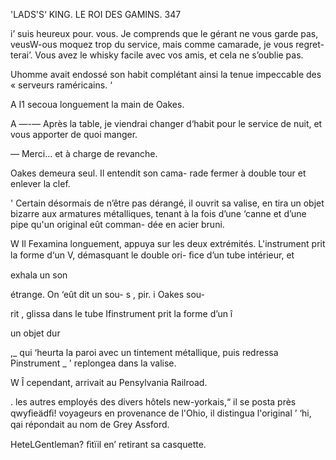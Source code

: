   
  

'LADS'S‘ KING. LE ROI DES GAMINS. 347

i’ suis heureux pour. vous. Je comprends que le gérant ne vous garde pas,
veusW-ous moquez trop du service, mais comme camarade, je vous regret-
terai’. Vous avez le whisky facile avec vos amis, et cela ne s’oublie pas.

Uhomme avait endossé son habit complétant ainsi la tenue impeccable
des « serveurs raméricains. ‘

A I1 secoua longuement la main de Oakes.

A —-— Après la table, je viendrai changer d‘habit
pour le service de nuit, et vous apporter de quoi
manger.

— Merci... et à charge de revanche.

Oakes demeura seul. Il entendit son cama-
rade fermer à double tour et enlever la clef.

' Certain désormais de n’être pas dérangé, il
ouvrit sa valise, en tira un objet bizarre aux
armatures métalliques, tenant à la fois d’une
‘canne et d’une pipe qu'un original eût comman-
dée en acier bruni.

W Il Fexamina longuement, appuya sur les deux
extrémités. L'instrument prit la forme d‘un V,
démasquant
le double ori-
ﬁce d’un tube
intérieur, et

exhala un son

étrange. On
‘eût dit un sou-
s , pir.
 i Oakes sou-

rit , glissa
dans le tube Ifinstrument prit la forme d’un î 

 
 
  
 
 
 
 
 
 
 
 
 
  

    
  
  
 
  
 
  
 
  

 un objet dur

 ,_ qui ‘heurta la paroi avec un tintement métallique, puis redressa Pinstrument
 _ '  replongea dans la valise.

W  Î  cependant, arrivait au Pensylvania Railroad.

.  les autres employés des divers hôtels new-yorkais,“ il se posta près
qwyﬁeädﬁ! voyageurs en provenance de l'Ohio, il distingua l'original
’ ‘hi, qai répondait au nom de Grey Assford.

HeteLGentleman? ﬁtïil en’ retirant sa casquette.

 
 

